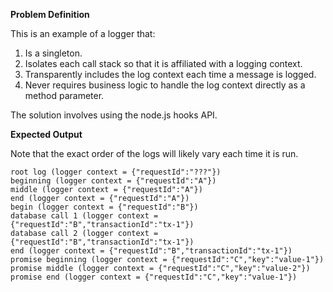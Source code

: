 **Problem Definition**

This is an example of a logger that:

1. Is a singleton.
1. Isolates each call stack so that it is affiliated with a logging context.
1. Transparently includes the log context each time a message is logged.
1. Never requires business logic to handle the log context directly as a method parameter.

The solution involves using the node.js hooks API.

**Expected Output**

Note that the exact order of the logs will likely vary each time it is run.

```console
root log (logger context = {"requestId":"???"})
beginning (logger context = {"requestId":"A"})
middle (logger context = {"requestId":"A"})
end (logger context = {"requestId":"A"})
begin (logger context = {"requestId":"B"})
database call 1 (logger context = {"requestId":"B","transactionId":"tx-1"})
database call 2 (logger context = {"requestId":"B","transactionId":"tx-1"})
end (logger context = {"requestId":"B","transactionId":"tx-1"})
promise beginning (logger context = {"requestId":"C","key":"value-1"})
promise middle (logger context = {"requestId":"C","key":"value-2"})
promise end (logger context = {"requestId":"C","key":"value-1"})
```

